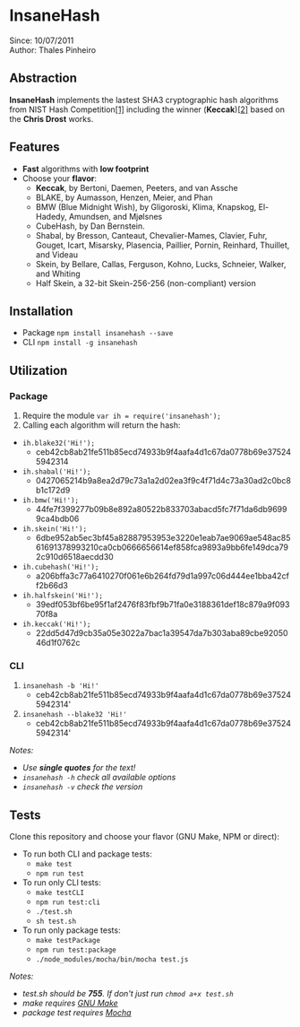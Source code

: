 # InsaneHash

Since: 10/07/2011   
Author: Thales Pinheiro   

## Abstraction

**InsaneHash** implements the lastest SHA3 cryptographic hash algorithms from NIST Hash Competition[[1]](http://www.nist.gov/itl/csd/sha-100212.cfm) including the winner (**Keccak**)[[2]](http://csrc.nist.gov/groups/ST/hash/sha-3/winner_sha-3.html) based on the **Chris Drost** works.

## Features

* **Fast** algorithms with **low footprint**
* Choose your **flavor**:
	* **Keccak**, by Bertoni, Daemen, Peeters, and van Assche
	* BLAKE, by Aumasson, Henzen, Meier, and Phan
	* BMW (Blue Midnight Wish), by Gligoroski, Klima, Knapskog, El-Hadedy, Amundsen, and Mjølsnes
	* CubeHash, by Dan Bernstein.
	* Shabal, by Bresson, Canteaut, Chevalier-Mames, Clavier, Fuhr, Gouget, Icart, Misarsky, Plasencia, Paillier, Pornin, Reinhard, Thuillet, and Videau
	* Skein, by Bellare, Callas, Ferguson, Kohno, Lucks, Schneier, Walker, and Whiting
	* Half Skein, a 32-bit Skein-256-256 (non-compliant) version

## Installation

* Package `npm install insanehash --save`
* CLI `npm install -g insanehash`

## Utilization

### Package

1. Require the module `var ih = require('insanehash');`
2. Calling each algorithm will return the hash:
  * `ih.blake32('Hi!');` 
      * ceb42cb8ab21fe511b85ecd74933b9f4aafa4d1c67da0778b69e375245942314
  * `ih.shabal('Hi!');`
      * 0427065214b9a8ea2d79c73a1a2d02ea3f9c4f71d4c73a30ad2c0bc8b1c172d9
  * `ih.bmw('Hi!');`
      * 44fe7f399277b09b8e892a80522b833703abacd5fc7f71da6db96999ca4bdb06
  * `ih.skein('Hi!');`
      * 6dbe952ab5ec3bf45a82887953953e3220e1eab7ae9069ae548ac8561691378993210ca0cb0666656614ef858fca9893a9bb6fe149dca792c910d6518aecdd30
  * `ih.cubehash('Hi!');`
      * a206bffa3c77a6410270f061e6b264fd79d1a997c06d444ee1bba42cff2b66d3
  * `ih.halfskein('Hi!');`
      * 39edf053bf6be95f1af2476f83fbf9b71fa0e3188361def18c879a9f09370f8a
  * `ih.keccak('Hi!');`
      * 22dd5d47d9cb35a05e3022a7bac1a39547da7b303aba89cbe9205046d1f0762c

### CLI

1. `insanehash -b 'Hi!'`
	* ceb42cb8ab21fe511b85ecd74933b9f4aafa4d1c67da0778b69e375245942314'
2. `insanehash --blake32 'Hi!'`
	* ceb42cb8ab21fe511b85ecd74933b9f4aafa4d1c67da0778b69e375245942314'

_Notes:_ 

- _Use **single quotes** for the text!_
- _`insanehash -h` check all available options_
- _`insanehash -v` check the version_

## Tests

Clone this repository and choose your flavor (GNU Make, NPM or direct):

- To run both CLI and package tests:
	- `make test`
	- `npm run test`
- To run only CLI tests:
	- `make testCLI`
	- `npm run test:cli`
	- `./test.sh`
	- `sh test.sh`
- To run only package tests:
	- `make testPackage`
	- `npm run test:package`
	- `./node_modules/mocha/bin/mocha test.js`

_Notes:_

- _test.sh should be **755**. If don't just run `chmod a+x test.sh`_
- _make requires [GNU Make](http://www.gnu.org/software/make/)_
- _package test requires [Mocha](https://github.com/mochajs/mocha)_

